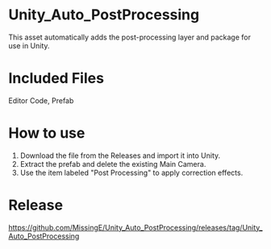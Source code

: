 # Unity_Auto_PostProcessing
This asset automatically adds the post-processing layer and package for use in Unity.

# Included Files
Editor Code, Prefab

# How to use
1. Download the file from the Releases and import it into Unity.
2. Extract the prefab and delete the existing Main Camera.
3. Use the item labeled "Post Processing" to apply correction effects.

# Release
https://github.com/MissingE/Unity_Auto_PostProcessing/releases/tag/Unity_Auto_PostProcessing
